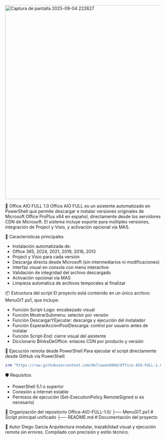 <img width="1117" height="626" alt="Captura de pantalla 2025-09-04 222627" src="https://github.com/user-attachments/assets/ffed3000-c4cb-4438-a003-8bbd13e0b81f" />

🧩 Office AIO FULL 1.0
Office AIO FULL es un asistente automatizado en PowerShell que permite descargar e instalar versiones originales de Microsoft Office ProPlus x64 en español, directamente desde los servidores CDN de Microsoft. El sistema incluye soporte para múltiples versiones, integración de Project y Visio, y activación opcional vía MAS.

🚀 Características principales
- Instalación automatizada de:
- Office 365, 2024, 2021, 2019, 2016, 2013
- Project y Visio para cada versión
- Descarga directa desde Microsoft (sin intermediarios ni modificaciones)
- Interfaz visual en consola con menú interactivo
- Validación de integridad del archivo descargado
- Activación opcional vía MAS
- Limpieza automática de archivos temporales al finalizar

📦 Estructura del script
El proyecto está contenido en un único archivo: MenuGIT.ps1, que incluye:
- Función Script-Logo: encabezado visual
- Función MostrarSubmenu: selector por versión
- Función DescargarYEjecutar: descarga y ejecución del instalador
- Función EsperarAccionPostDescarga: control por usuario antes de instalar
- Función Script-End: cierre visual del asistente
- Diccionario $linksDeOffice: enlaces CDN por producto y versión

🧪 Ejecución remota desde PowerShell
Para ejecutar el script directamente desde GitHub vía PowerShell:
```powershell
irm "https://raw.githubusercontent.com/Hellowen6060/Office-AIO-FULL-1.0/refs/heads/main/MenuGIT.ps1" | iex
```

🛡️ Requisitos
- PowerShell 5.1 o superior
- Conexión a internet estable
- Permisos de ejecución (Set-ExecutionPolicy RemoteSigned si es necesario)

📁 Organización del repositorio
Office-AIO-FULL-1.0/
├── MenuGIT.ps1          # Script principal unificado
├── README.md            # Documentación del proyecto

👤 Autor
Diego Garcia
Arquitectura modular, trazabilidad visual y ejecución remota sin errores.
Compilado con precisión y estilo técnico.
